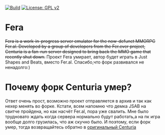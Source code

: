 [![Build](https://github.com/Cpeers1/Centuria/actions/workflows/gradle.yml/badge.svg)](https://github.com/Cpeers1/Centuria/actions) [![License: GPL v2](https://img.shields.io/badge/License-GPL%20v2-blue.svg)](https://www.gnu.org/licenses/old-licenses/gpl-2.0.en.html)

# Fera
~~Fera is a work-in-progress server emulator for the now-defunct MMORPG Fer.al. Developed by a group of developers from the Fer.ever project, Centuria is a fan-run server designed to bring back the MMO game that recently shut down.~~
Проект Fera умирает, автор будет играть в Just Shapes and Beats, вместо Fer.al. Спасибо,что форк развивался не ненадолго:) 

# Почему форк Centuria умер?
Ответ очень прост, возможно проект отправляется в архив и так как нехер менять во форке. Кстати, всем напомню что демка JSAB на свитче пройдена, но как насчёт Fer.al, пора уже свалить. Мне было трудновато ждать когда сервера нормально будут работать,а на пк игра вообще долго грузилась, что аж скучно было. И поэтому, если форк умер, тогда возвращайтесь обратно в [оригинальный Centuria](https://github.com/Cpeers1/Centuria)